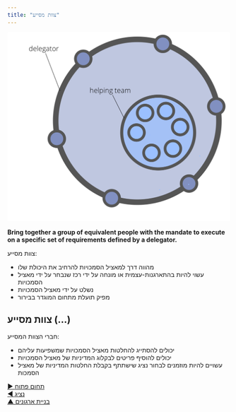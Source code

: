 ```yaml
---
title: "צוות מסייע"
---
```



![right,fit](img/structural-patterns/helping-team.png)

**Bring together a group of equivalent people with the mandate to execute on a specific set of requirements defined by a delegator.**

צוות מסייע:

- מהווה דרך למאציל הסמכויות להרחיב את היכולת שלו
- עשוי להיות בהתארגנות-עצמית או מונחה על ידי רכז שנבחר על ידי מאציל הסמכויות
- נשלט על ידי מאציל הסמכויות
- מפיק תועלת מתחום המוגדר בבירור


## צוות מסייע (...)

חברי הצוות המסייע:

- יכולים להסתייג להחלטות מאציל הסמכויות שמשפיעות עליהם
- יכולים להוסיף פריטים לבקלוג המדיניות של מאציל הסמכויות
- עשויים להיות מוזמנים לבחור נציג שישתתף בקבלת החלטות המדיניות של מאציל הסמכות

[&#9654; תחום פתוח](open-domain.html)<br/>[&#9664; נציג](representative.html)<br/>[&#9650; בניית ארגונים](building-organizations.html)


